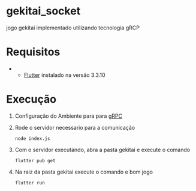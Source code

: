 # gekitai_socket
jogo gekitai implementado utilizando tecnologia gRCP


# Requisitos 
 * - [Flutter](https://docs.flutter.dev/get-started/install) instalado na versão 3.3.10


# Execução 
1. Configuração do Ambiente para para [gRPC](https://grpc.io/docs/languages/dart/quickstart/) 
   
2. Rode o servidor necessario para a comunicação 
   ~~~ 
   node index.js
    ~~~
3. Com o servidor executando, abra a pasta gekitai e execute o comando 
   ~~~ 
   flutter pub get
   ~~~

4. Na raiz da pasta gekitai execute o comando e bom jogo
   ~~~
   flutter run
   